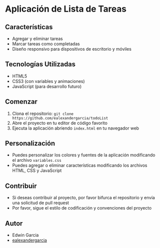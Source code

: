 Aplicación de Lista de Tareas
=============================

**Características**
---------------

* Agregar y eliminar tareas
* Marcar tareas como completadas
* Diseño responsivo para dispositivos de escritorio y móviles

**Tecnologías Utilizadas**
-------------------------

* HTML5
* CSS3 (con variables y animaciones)
* JavaScript (para desarrollo futuro)

**Comenzar**
------------

1. Clona el repositorio: `git clone https://github.com/ealexandergarcia/todoList`
2. Abre el proyecto en tu editor de código favorito
3. Ejecuta la aplicación abriendo `index.html` en tu navegador web

**Personalización**
-----------------

* Puedes personalizar los colores y fuentes de la aplicación modificando el archivo `variables.css`
* Puedes agregar o eliminar características modificando los archivos HTML, CSS y JavaScript

**Contribuir**
-------------

* Si deseas contribuir al proyecto, por favor bifurca el repositorio y envía una solicitud de pull request
* Por favor, sigue el estilo de codificación y convenciones del proyecto

**Autor**
---------

* Edwin Garcia
* [ealexandergarcia](https://github.com/ealexandergarcia)

